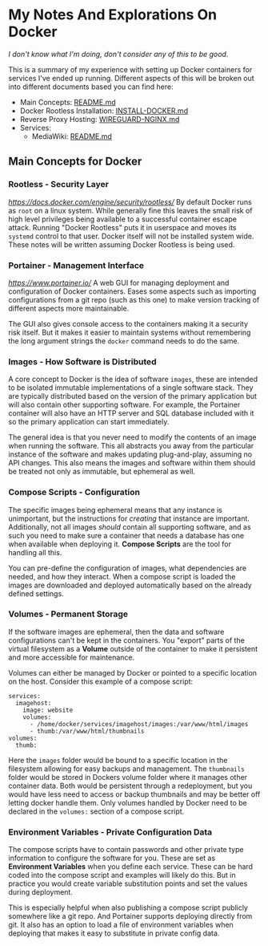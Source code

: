 # My Notes And Explorations On Docker
*I don't know what I'm doing, don't consider any of this to be good.*

This is a summary of my experience with setting up Docker containers for 
services I've ended up running. Different aspects of this will be broken out
into different documents based you can find here:

 - Main Concepts: [README.md](README.md)
 - Docker Rootless Installation: [INSTALL-DOCKER.md](INSTALL-DOCKER.md)
 - Reverse Proxy Hosting: [WIREGUARD-NGINX.md](WIREGUARD-NGINX.md)
 - Services:
 	 - MediaWiki: [README.md](mediawiki/README.md)

## Main Concepts for Docker

### Rootless - Security Layer
*https://docs.docker.com/engine/security/rootless/*
By default Docker runs as `root` on a linux system. While generally fine this 
leaves the small risk of high level privileges being available to a successful
container escape attack. Running "Docker Rootless" puts it in userspace and 
moves its `systemd` control to that user. Docker itself will not be installed 
system wide. These notes will be written assuming Docker Rootless is being used.

### Portainer - Management Interface
*https://www.portainer.io/*
A web GUI for managing deployment and configuration of Docker containers. Eases
some aspects such as importing configurations from a git repo (such as this one)
to make version tracking of different aspects more maintainable.

The GUI also gives console access to the containers making it a security risk
itself. But it makes it easier to maintain systems without remembering the long
argument strings the `docker` command needs to do the same.

### Images - How Software is Distributed
A core concept to Docker is the idea of software `images`, these are intended
to be isolated immutable implementations of a single software stack. They are
typically distributed based on the version of the primary application but will
also contain other supporting software. For example, the Portainer container
will also have an HTTP server and SQL database included with it so the 
primary application can start immediately.

The general idea is that you never need to modify the contents of an image when
running the software. This all abstracts you away from the particular instance 
of the software and makes updating plug-and-play, assuming no API changes. This 
also means the images and software within them should be treated not only as 
immutable, but ephemeral as well. 

### Compose Scripts - Configuration
The specific images being ephemeral means that any instance is unimportant, but
the instructions for *creating* that instance are important. Additionally, not
all images *should* contain all supporting software, and as such you need to 
make sure a container that needs a database has one when available when 
deploying it. **Compose Scripts** are the tool for handling all this.

You can pre-define the configuration of images, what dependencies are needed,
and how they interact. When a compose script is loaded the images are downloaded
and deployed automatically based on the already defined settings.

### Volumes - Permanent Storage
If the software images are ephemeral, then the data and software configurations 
can't be kept in the containers. You "export" parts of the virtual filesystem as
a **Volume** outside of the container to make it persistent and more accessible
for maintenance.

Volumes can either be managed by Docker or pointed to a specific location on the
host. Consider this example of a compose script:

	services:
	  imagehost:
	    image: website
	    volumes:
	      - /home/docker/services/imagehost/images:/var/www/html/images
	      - thumb:/var/www/html/thumbnails
	volumes:
	  thumb:

Here the `images` folder would be bound to a specific location in the filesystem
allowing for easy backups and management. The `thumbnails` folder would be 
stored in Dockers volume folder where it manages other container data. Both
would be persistent through a redeployment, but you would have less need to 
access or backup thumbnails and may be better off letting docker handle them.
Only volumes handled by Docker need to be declared in the `volumes:` section
of a compose script.

### Environment Variables - Private Configuration Data
The compose scripts have to contain passwords and other private type information
to configure the software for you. These are set as **Environment Variables**
when you define each service. These can be hard coded into the compose script
and examples will likely do this. But in practice you would create variable 
substitution points and set the values during deployment.

This is especially helpful when also publishing a compose script publicly 
somewhere like a git repo. And Portainer supports deploying directly from git.
It also has an option to load a file of environment variables when deploying
that makes it easy to substitute in private config data.

